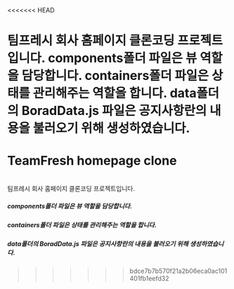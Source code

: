 <<<<<<< HEAD

팀프레시 회사 홈페이지 클론코딩 프로젝트입니다.
components폴더 파일은 뷰 역할을 담당합니다.
containers폴더 파일은 상태를 관리해주는 역할을 합니다.
data폴더의 BoradData.js 파일은 공지사항란의 내용을 불러오기 위해 생성하였습니다.
=======
# TeamFresh homepage clone
<br/>
팀프레시 회사 홈페이지 클론코딩 프로젝트입니다.

##### components폴더 파일은 뷰 역할을 담당합니다.
##### containers폴더 파일은 상태를 관리해주는 역할을 합니다.
##### data폴더의 BoradData.js 파일은 공지사항란의 내용을 불러오기 위해 생성하였습니다.

>>>>>>> bdce7b7b570f21a2b06eca0ac101401fb1eefd32
